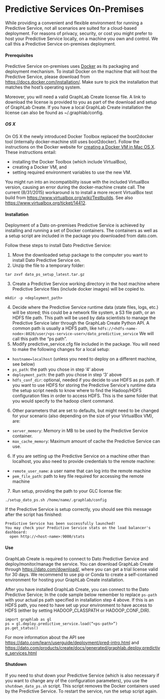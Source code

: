 # Predictive Services On-Premises
While providing a convenient and flexible environment for running a Predictive Service, not all scenarios are suited for a cloud-based deployment. For reasons of privacy, security, or cost you might prefer to host your Predictive Service locally, on a machine you own and control. We call this a Predictive Service on-premises deployment.

#### Prerequisites
Predictive Service on-premises uses [Docker](https://www.docker.com/) as its packaging and deployment mechanism. To install Docker on the machine that will host the Predictive Service, please download from https://docs.docker.com/installation/. Make sure to pick the installation that matches the host’s operating system.

Moreover, you will need a valid GraphLab Create license file. A link to download the license is provided to you as part of the download and setup of GraphLab Create. If you have a local GraphLab Create installation the license can also be found as ~/.graphlab/config.

##### OS X
On OS X the newly introduced Docker Toolbox replaced the boot2docker tool (internally docker-machine still uses boot2docker). Follow the instructions on the Docker website for [creating a Docker VM in Mac OS X](http://docs.docker.com/mac/step_one/). These instructions entail:

* installing the Docker Toolbox (which include VirtualBox),
* creating a Docker VM, and
* setting required environment variables to use the new VM.

You might run into an incompatibility issue with the included VirtualBox version, causing an error during the docker-machine create call. The current (8/31/2015) workaround is to install a more recent VirtualBox test build from https://www.virtualbox.org/wiki/Testbuilds. See also https://www.virtualbox.org/ticket/14412.

#### Installation
Deployment of a Dato on-premises Predictive Service is achieved by installing and running a set of Docker containers. The containers as well as a setup script are included in the package you downloaded from dato.com.

Follow these steps to install Dato Predictive Service:

1. Move the downloaded setup package to the computer you want to install Dato Predictive Service on.
2. Unzip the file to a temporary folder:
```
tar zxvf dato_ps_setup_latest.tar.gz
```
3. Create a Predictive Service working directory in the host machine where Predictive Service files (include docker images) will be copied to.
```
mkdir -p <deployment_path>
```
4. Decide where the Predictive Service runtime data (state files, logs, etc.) will be stored; this could be a network file system, a S3 file path, or an HDFS file path. This path will be used by data scientists to manage the Predictive Service later through the GraphLab Create Python API. A common path is usually a HDFS path, like `hdfs://<hdfs-name-node>:8020/user/<ps-service-user>/dato_predictive_service`
We will call this path the “ps path”.
5. Modify predictive_service.cfg file included in the package. You will need to make the following changes for a local setup:
 * `hostname=localhost` (unless you need to deploy on a different machine, see below)
 * `ps_path`: the path you chose in step ‘4’ above
 * `deployment_path`: the path you chose in step ‘3’ above
 * `hdfs_conf_dir`: optional, needed if you decide to use HDFS as ps path. If you want to use HDFS for storing the Predictive Service's runtime data the setup script needs to know where to find the Hadoop/HDFS configuration files in order to access HDFS. This is the same folder that you would specify to the hadoop client command.
6. Other parameters that are set to defaults, but might need to be changed for your scenario (also depending on the size of your VirtualBox VM), are:
 * `server_memory`: Memory in MB to be used by the Predictive Service container.
 * `max_cache_memory`: Maximum amount of cache the Predictive Service can use.
6. If you are setting up the Predictive Service on a machine other than localhost, you also need to provide credentials to the remote machine:
 * `remote_user_name`: a user name that can log into the remote machine
 * `pem_file_path`: path to key file required for accessing the remote machine
7. Run setup, providing the path to your GLC license file:
```
./setup_dato_ps.sh /home/name/.graphlab/config
```

If the Predictive Service is setup correctly, you should see this message after the script has finished:
```
Predictive Service has been successfully launched!
You may check your Predictive Service stats on the load balancer's dashboard:
  open http://<host-name>:9000/stats
```

#### Use
GraphLab Create is required to connect to Dato Predictive Service and deploy/monitor/manage the service. You can download GraphLab Create through https://dato.com/download/, where you can get a trial license valid for 30 days. We recommend to use pip or Conda to create a self-contained environment for hosting your GraphLab Create installation.

After you have installed GraphLab Create, you can connect to the Dato Predictive Service; In the code sample below remember to replace `ps-path` with your actual ps path specified in installation step 4 above. If this is an HDFS path, you need to have set up your environment to have access to HDFS (either by setting HADOOP_CLASSPATH or HADOOP_CONF_DIR).

```
import graphlab as gl
ps = gl.deploy.predictive_service.load(“<ps-path>”)
ps.get_status()
```

For more information about the API see https://dato.com/learn/userguide/deployment/pred-intro.html and https://dato.com/products/create/docs/generated/graphlab.deploy.predictive_services.html

#### Shutdown
If you need to shut down your Predictive Service (which is also necessary if you want to change any of the configuration parameters), you use the `shutdown_dato_ps.sh` script. This script removes the Docker containers used by the Predictive Service. To restart the service, run the setup script again.
